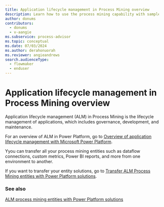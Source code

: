 ```yaml
---
title: Application lifecycle management in Process Mining overview
description: Learn how to use the process mining capability with sample data in a tutorial.
author: donums
contributors:
  - donums
  - v-aangie  
ms.subservice: process-advisor
ms.topic: conceptual
ms.date: 07/03/2024
ms.author: derahonuorah
ms.reviewer: angieandrews
search.audienceType: 
  - flowmaker
  - enduser
---
```


# Application lifecycle management in Process Mining overview

Application lifecycle management (ALM) in Process Mining is the lifecycle management of applications, which includes governance, development, and maintenance.

For an overview of ALM in Power Platform, go to [Overview of application lifecycle management with Microsoft Power Platform](/power-platform/alm/overview-alm).

Yyou can transfer all your process mining entities such as dataflow connections, custom metrics, Power BI reports, and more from one environment to another.

If you want to transfer your entity solutions, go to [Transfer ALM Process Mining entities with Power Platform solutions](process-mining-alm-entities-solutions.md).

### See also

[ALM process mining entities with Power Platform solutions](process-mining-alm-entities-solutions.md)
